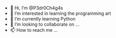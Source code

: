 - 👋 Hi, I’m @P3dr0Ch4g4s
- 👀 I’m interested in learning the programming art
- 🌱 I’m currently learning Python
- 💞️ I’m looking to collaborate on ...
- 📫 How to reach me ...

<!---
P3dr0Ch4g4s/P3dr0Ch4g4s is a ✨ special ✨ repository because its `README.md` (this file) appears on your GitHub profile.
You can click the Preview link to take a look at your changes.
--->

